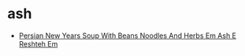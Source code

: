 # ash

 * [Persian New Years Soup With Beans Noodles And Herbs Em Ash E Reshteh Em](../../index/p/persian-new-years-soup-with-beans-noodles-and-herbs-em-ash-e-reshteh-em-363446.json)
